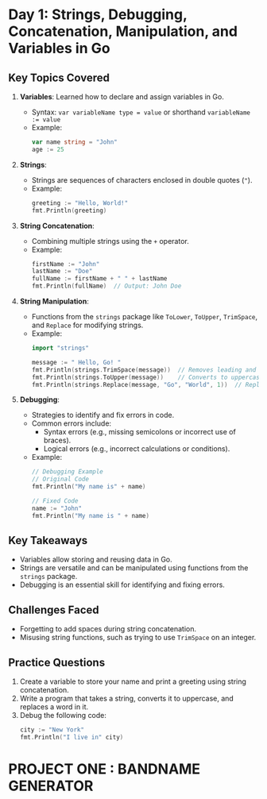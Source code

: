 # Day 1: Strings, Debugging, Concatenation, Manipulation, and Variables in Go

## Key Topics Covered
1. **Variables**: Learned how to declare and assign variables in Go.
   - Syntax: `var variableName type = value` or shorthand `variableName := value`
   - Example:
     ```go
     var name string = "John"
     age := 25
     ```

2. **Strings**:
   - Strings are sequences of characters enclosed in double quotes (`"`).
   - Example:
     ```go
     greeting := "Hello, World!"
     fmt.Println(greeting)
     ```

3. **String Concatenation**:
   - Combining multiple strings using the `+` operator.
   - Example:
     ```go
     firstName := "John"
     lastName := "Doe"
     fullName := firstName + " " + lastName
     fmt.Println(fullName)  // Output: John Doe
     ```

4. **String Manipulation**:
   - Functions from the `strings` package like `ToLower`, `ToUpper`, `TrimSpace`, and `Replace` for modifying strings.
   - Example:
     ```go
     import "strings"

     message := " Hello, Go! "
     fmt.Println(strings.TrimSpace(message))  // Removes leading and trailing spaces
     fmt.Println(strings.ToUpper(message))    // Converts to uppercase
     fmt.Println(strings.Replace(message, "Go", "World", 1))  // Replaces a substring
     ```

5. **Debugging**:
   - Strategies to identify and fix errors in code.
   - Common errors include:
     - Syntax errors (e.g., missing semicolons or incorrect use of braces).
     - Logical errors (e.g., incorrect calculations or conditions).
   - Example:
     ```go
     // Debugging Example
     // Original Code
     fmt.Println("My name is" + name)

     // Fixed Code
     name := "John"
     fmt.Println("My name is " + name)
     ```

## Key Takeaways
- Variables allow storing and reusing data in Go.
- Strings are versatile and can be manipulated using functions from the `strings` package.
- Debugging is an essential skill for identifying and fixing errors.

## Challenges Faced
- Forgetting to add spaces during string concatenation.
- Misusing string functions, such as trying to use `TrimSpace` on an integer.

## Practice Questions
1. Create a variable to store your name and print a greeting using string concatenation.
2. Write a program that takes a string, converts it to uppercase, and replaces a word in it.
3. Debug the following code:
   ```go
   city := "New York"
   fmt.Println("I live in" city)
   ```

# PROJECT ONE : BANDNAME GENERATOR